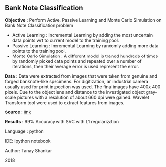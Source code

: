 ## Bank Note Classification

**Objective** : Perform Active, Passive Learning and Monte Carlo Simulation on Bank Note Classification problem

- Active Learning : Incremental Learning by adding the most uncertain data points wrt to current model to the training pool.
- Passive Learning : Incremental Learning by randomly adding more data points to the training pool.
- Monte Carlo Simulation : A different model is trained hundreds of times by randomly picked data points and repeated over a number of iterations, then their average error is used represent the error. 

**Data** : Data were extracted from images that were taken from genuine and forged banknote-like specimens. For digitization, an industrial camera usually used for print inspection was used. The final images have 400x 400 pixels. Due to the object lens and distance to the investigated object gray-scale pictures with a resolution of about 660 dpi were gained. Wavelet Transform tool were used to extract features from images.

**Source** : [link](https://archive.ics.uci.edu/ml/datasets/banknote+authentication)

**Results** : 99% Accuracy with SVC with L1 regularization

Language : python

IDE: ipython notebook

Author: Tanay Shankar

2018


